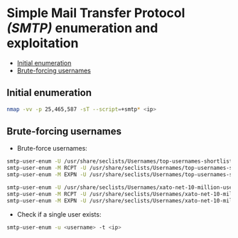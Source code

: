 # Simple Mail Transfer Protocol _(SMTP)_ enumeration and exploitation
* [Initial enumeration](#initial-enumeration)
* [Brute-forcing usernames](#brute-forcing-usernames)

## Initial enumeration
```bash
nmap -vv -p 25,465,587 -sT --script=+smtp* <ip>
```

## Brute-forcing usernames
- Brute-force usernames:
```bash
smtp-user-enum -U /usr/share/seclists/Usernames/top-usernames-shortlist.txt -t <ip>
smtp-user-enum -M RCPT -U /usr/share/seclists/Usernames/top-usernames-shortlist.txt -t <ip>
smtp-user-enum -M EXPN -U /usr/share/seclists/Usernames/top-usernames-shortlist.txt -t <ip>

smtp-user-enum -U /usr/share/seclists/Usernames/xato-net-10-million-usernames.txt -t <ip>
smtp-user-enum -M RCPT -U /usr/share/seclists/Usernames/xato-net-10-million-usernames.txt -t <ip>
smtp-user-enum -M EXPN -U /usr/share/seclists/Usernames/xato-net-10-million-usernames.txt -t <ip>
```
- Check if a single user exists:
```bash
smtp-user-enum -u <username> -t <ip>
```
